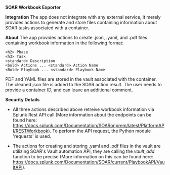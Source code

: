 **SOAR Workbook Exporter**

**Integration**
The app does not integrate with any external service, it merely provides actions to generate and store files containing information about SOAR tasks associated with a container.

**About**
The app provides actions to create .json, .yaml, and .pdf files containing workbook information in the following format:
```
<h2> Phase
<h3> Task
<standard> Description
<bold> Actions ... <standard> Action Name
<Bold> Playbook ... <standard> Playbook Name
```
PDF and YAML files are stored in the vault associated with the container. The cleaned json file is added to the SOAR action result. 
The user needs to provide a container ID, and can leave an additional comment.

**Security Details**
- All three actions described above retreive workbook information via Splunk Rest API call (More information about the endpoints can be found here: https://docs.splunk.com/Documentation/SOARonprem/latest/PlatformAPI/RESTWorkbook). To perform the API request, the Python module 'requests' is used.

- The actions for creating and storing .yaml and .pdf files in the vault are utilizing SOAR's Vault automation API, they are calling the *vault_add* function to be precise (More information on this can be found here: https://docs.splunk.com/Documentation/SOAR/current/PlaybookAPI/VaultAPI).


